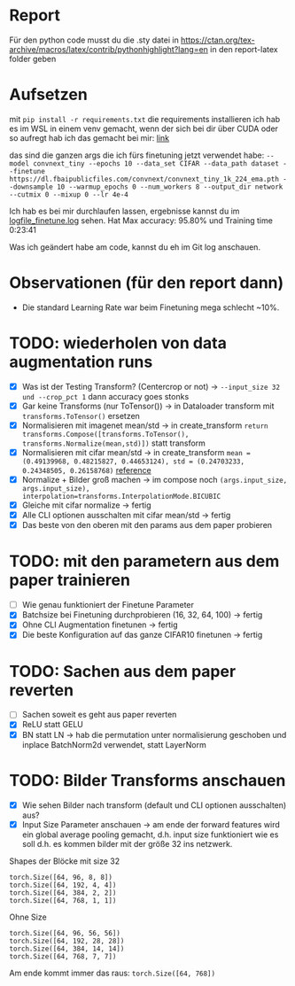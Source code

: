 # Report
Für den python code musst du die .sty datei in https://ctan.org/tex-archive/macros/latex/contrib/pythonhighlight?lang=en in den report-latex folder geben

# Aufsetzen

mit `pip install -r requirements.txt` die requirements installieren
ich hab es im WSL in einem venv gemacht, wenn der sich bei dir über CUDA oder so aufregt hab ich das gemacht bei mir: [link](https://github.com/microsoft/WSL/issues/5663#issuecomment-1068499676)

das sind die ganzen args die ich fürs finetuning jetzt verwendet habe:
`--model convnext_tiny
--epochs 10
--data_set CIFAR
--data_path dataset
--finetune https://dl.fbaipublicfiles.com/convnext/convnext_tiny_1k_224_ema.pth
--downsample 10
--warmup_epochs 0
--num_workers 8
--output_dir
network
--cutmix 0
--mixup 0
--lr 4e-4`

Ich hab es bei mir durchlaufen lassen, ergebnisse kannst du im [logfile_finetune.log](logfile_finetune.log) sehen. Hat Max accuracy: 95.80%
und Training time 0:23:41

Was ich geändert habe am code, kannst du eh im Git log anschauen.

# Observationen (für den report dann)
- Die standard Learning Rate war beim Finetuning mega schlecht ~10%.

# TODO: wiederholen von data augmentation runs
- [x] Was ist der Testing Transform? (Centercrop or not) -> `--input_size 32 und --crop_pct 1` dann accuracy goes stonks
- [x] Gar keine Transforms (nur ToTensor()) -> in Dataloader transform mit `transforms.ToTensor()` ersetzen
- [x] Normalisieren mit imagenet mean/std -> in create_transform `return transforms.Compose([transforms.ToTensor(), transforms.Normalize(mean,std)])` statt transform
- [x] Normalisieren mit cifar mean/std -> in create_transform `mean = (0.49139968, 0.48215827, 0.44653124), std = (0.24703233, 0.24348505, 0.26158768)` [reference](https://stackoverflow.com/questions/66678052/how-to-calculate-the-mean-and-the-std-of-cifar10-data)
- [x] Normalize + Bilder groß machen -> im compose noch `(args.input_size, args.input_size), interpolation=transforms.InterpolationMode.BICUBIC`
- [x] Gleiche mit cifar normalize -> fertig
- [x] Alle CLI optionen ausschalten mit cifar mean/std -> fertig
- [x] Das beste von den oberen mit den params aus dem paper probieren

# TODO: mit den parametern aus dem paper trainieren
- [ ] Wie genau funktioniert der Finetune Parameter
- [x] Batchsize bei Finetuning durchprobieren (16, 32, 64, 100) -> fertig
- [x] Ohne CLI Augmentation finetunen -> fertig
- [x] Die beste Konfiguration auf das ganze CIFAR10 finetunen -> fertig

# TODO: Sachen aus dem paper reverten
- [ ] Sachen soweit es geht aus paper reverten
- [x] ReLU statt GELU
- [x] BN statt LN -> hab die permutation unter normalisierung geschoben und inplace BatchNorm2d verwendet, statt LayerNorm

# TODO: Bilder Transforms anschauen 
- [x] Wie sehen Bilder nach transform (default und CLI optionen ausschalten) aus?
- [x] Input Size Parameter anschauen -> am ende der forward features wird ein global average pooling gemacht, d.h. input size funktioniert wie es soll d.h. es kommen bilder mit der größe 32 ins netzwerk.

Shapes der Blöcke mit size 32
```
torch.Size([64, 96, 8, 8])
torch.Size([64, 192, 4, 4])
torch.Size([64, 384, 2, 2])
torch.Size([64, 768, 1, 1])
```

Ohne Size
```
torch.Size([64, 96, 56, 56])
torch.Size([64, 192, 28, 28])
torch.Size([64, 384, 14, 14])
torch.Size([64, 768, 7, 7])
```

Am ende kommt immer das raus: `torch.Size([64, 768])`